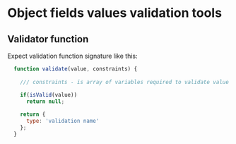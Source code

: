# Object fields values validation tools

## Validator function

Expect validation function signature like this:

```javascript
  function validate(value, constraints) {
    
    /// constraints - is array of variables required to validate value

    if(isValid(value))
      return null;
    
    return {
      type: 'validation name'
    };
  }
```